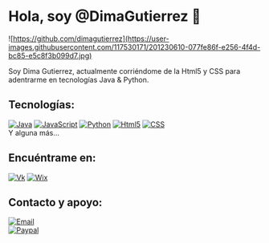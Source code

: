 # Hola, soy @DimaGutierrez 👋

![https://github.com/dimagutierrez](https://user-images.githubusercontent.com/117530171/201230610-077fe86f-e256-4f4d-bc85-e5c8f3b099d7.jpg)

Soy Dima Gutierrez, actualmente corriéndome de la Html5 y CSS para adentrarme en tecnologías Java & Python.



## Tecnologías:
[![Java](https://img.shields.io/badge/Java-007396?style=for-the-badge&logo=java&logoColor=white&labelColor=101010)]()
[![JavaScript](https://img.shields.io/badge/JavaScript-F7DF1E?style=for-the-badge&logo=javascript&logoColor=white&labelColor=101010)]()
[![Python](https://img.shields.io/badge/Python-0095D5?style=for-the-badge&logo=Python&logoColor=white&labelColor=101010)]()
[![Html5](https://img.shields.io/badge/Html5-FA7343?style=for-the-badge&logo=Html5&logoColor=white&labelColor=101010)]()
[![CSS](https://img.shields.io/badge/CSS-232F3E?style=for-the-badge&logo=CSS&logoColor=white&labelColor=101010)]()
</br>
Y alguna más...

## Encuéntrame en:
[![Vk](https://img.shields.io/badge/Vk-Dimagutierrez-0095D5?style=for-the-badge&logo=Vk&logoColor=white&labelColor=101010)](https://vk.com/dimagutierrez)
[![Wix](https://img.shields.io/badge/wix-DIMA>JOBBOX-FA7343?style=for-the-badge&logo=Wix&logoColor=white&labelColor=101010)](https://diegosurf.wixsite.com/diegorgutierrez)

## Contacto y apoyo:
[![Email](https://img.shields.io/badge/diegorgutierrez@live.com.ar-email_personal-F7DF1E?style=for-the-badge&logo=gmail&logoColor=white&labelColor=101010)](mailto:diegorgutierrez@live.com.ar)
</br>
[![Paypal](https://img.shields.io/badge/Paypal-apoyame_con_paypal-FFDD00?style=for-the-badge&logo=buy-me-a-coffee&logoColor=white&labelColor=101010)](https://www.paypal.me/DimaGutierrez)
<!---
DimaGutierrez/DimaGutierrez is a ✨ special ✨ repository because its `README.md` (this file) appears on your GitHub profile.
You can click the Preview link to take a look at your changes.
--->
